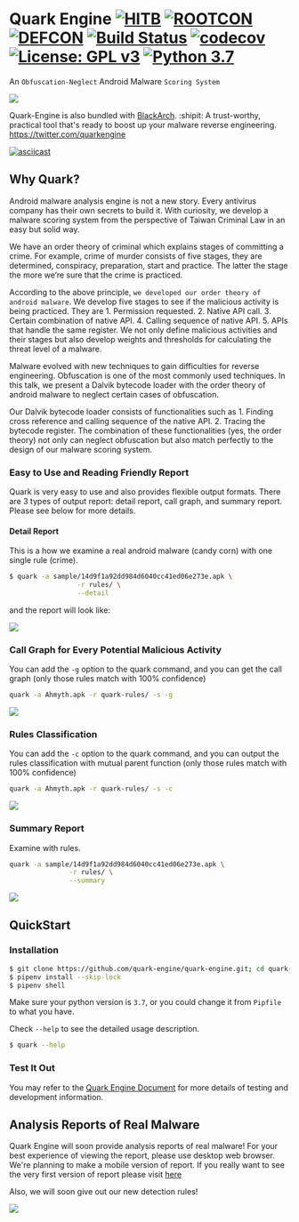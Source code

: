 # Quark Engine [![HITB](https://img.shields.io/badge/HITB-Lockdown%20002-red)](https://conference.hitb.org/hitb-lockdown002/) [![ROOTCON](https://img.shields.io/badge/ROOTCON-2020-orange)](https://www.rootcon.org/html/recoverymode/talks) [![DEFCON](https://img.shields.io/badge/DEFCON%2028-BTV-blue)](https://www.blueteamvillage.org/)  [![Build Status](https://travis-ci.org/quark-engine/quark-engine.svg?branch=master)](https://travis-ci.org/quark-engine/quark-engine.svg?branch=master) [![codecov](https://codecov.io/gh/quark-engine/quark-engine/branch/master/graph/badge.svg)](https://codecov.io/gh/quark-engine/quark-engine) [![License: GPL v3](https://img.shields.io/badge/License-GPLv3-blue.svg)](https://github.com/18z/quark-rules/blob/master/LICENSE) [![Python 3.7](https://img.shields.io/badge/python-3.7-blue.svg)](https://www.python.org/downloads/release/python-360/)
An ```Obfuscation-Neglect``` Android Malware ```Scoring System```

<img src="https://i.imgur.com/8GwkWei.png"/>

Quark-Engine is also bundled with [BlackArch](https://blackarch.org/mobile.html).
:shipit:  A trust-worthy, practical tool that's ready to boost up your malware reverse engineering. https://twitter.com/quarkengine

[![asciicast](https://asciinema.org/a/292752.svg)](https://asciinema.org/a/292752)

## Why Quark?

Android malware analysis engine is not a new story. Every antivirus company has their own secrets to build it. With curiosity, we develop a malware scoring system from the perspective of Taiwan Criminal Law in an easy but solid way.

We have an order theory of criminal which explains stages of committing a crime. For example, crime of murder consists of five stages, they are determined, conspiracy, preparation, start and practice. The latter the stage the more we’re sure that the crime is practiced.

According to the above principle, ```we developed our order theory of android malware```. We develop five stages to see if the malicious activity is being practiced. They are 1. Permission requested. 2. Native API call. 3. Certain combination of native API. 4. Calling sequence of native API. 5. APIs that handle the same register. We not only define malicious activities and their stages but also develop weights and thresholds for calculating the threat level of a malware.

Malware evolved with new techniques to gain difficulties for reverse engineering. Obfuscation is one of the most commonly used techniques. In this talk, we present a Dalvik bytecode loader with the order theory of android malware to neglect certain cases of obfuscation.

Our Dalvik bytecode loader consists of functionalities such as 1. Finding cross reference and calling sequence of the native API. 2. Tracing the bytecode register. The combination of these functionalities (yes, the order theory) not only can neglect obfuscation but also match perfectly to the design of our malware scoring system.

### Easy to Use and Reading Friendly Report

Quark is very easy to use and also provides flexible output formats. There are 3 types of output report: detail report, call graph, and summary report. Please see below for more details.


#### Detail Report

This is a how we examine a real android malware (candy corn) with one single rule (crime).

```bash
$ quark -a sample/14d9f1a92dd984d6040cc41ed06e273e.apk \
                 -r rules/ \
                 --detail
```

and the report will look like:

<img src="https://i.imgur.com/kh1jpsQ.png"/>

### Call Graph for Every Potential Malicious Activity
You can add the `-g` option to the quark command, and you can
get the call graph (only those rules match with 100% confidence)
```bash
quark -a Ahmyth.apk -r quark-rules/ -s -g
```
<img src="https://i.imgur.com/5xcrcdN.png"/>

### Rules Classification
You can add the `-c` option to the quark command, and you can
output the rules classification with mutual parent function (only those rules match with 100% confidence)
```bash
quark -a Ahmyth.apk -r quark-rules/ -s -c
```
<img src="https://i.imgur.com/0TEnzR4.png"/>

### Summary Report
Examine with rules.

```bash
quark -a sample/14d9f1a92dd984d6040cc41ed06e273e.apk \
               -r rules/ \
               --summary
```
<img src="https://i.imgur.com/Ib01V6k.png"/>

## QuickStart
### Installation

```bash
$ git clone https://github.com/quark-engine/quark-engine.git; cd quark-engine/quark
$ pipenv install --skip-lock
$ pipenv shell
```

Make sure your python version is `3.7`, or you could change it from `Pipfile` to what you have.

Check `--help` to see the detailed usage description.

```bash
$ quark --help
```

### Test It Out

You may refer to the [Quark Engine Document](https://quark-engine.readthedocs.io/en/latest/) for more details of testing and development information.

## Analysis Reports of Real Malware

Quark Engine will soon provide analysis reports of real malware! For your best experience of viewing the report, please use desktop web browser. We're planning to make a mobile version of report. If you really want to see the very first version of report please visit [here](https://quark-engine.github.io/reports/report_5751cfdf656f2a5ee021940c5448a77e5b921d1510d2abfa520a57d02c74821e0f5c2e4935bea2554c440072d32fc22bb8317a85dabbbc7c9cca9d1c077793c2.html)

Also, we will soon give out our new detection rules! 

![](https://i.imgur.com/Wi9mPtx.png)
